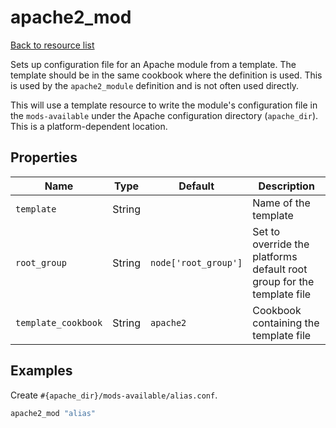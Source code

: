 # apache2_mod

[Back to resource list](../README.md#resources)

Sets up configuration file for an Apache module from a template. The template should be in the same cookbook where the definition is used. This is used by the `apache2_module` definition and is not often used directly.

This will use a template resource to write the module's configuration file in the `mods-available` under the Apache configuration directory (`apache_dir`). This is a platform-dependent location.

## Properties

| Name         | Type   | Default                     | Description                                                            |
| ------------ | ------ | --------------------------- | ---------------------------------------------------------------------- |
| `template`   | String |                             | Name of the template                                                   |
| `root_group` | String | `node['root_group']`        | Set to override the platforms default root group for the template file |
| `template_cookbook`   | String | `apache2`                   | Cookbook containing the template file

## Examples

Create `#{apache_dir}/mods-available/alias.conf`.

```ruby
apache2_mod "alias"
```
